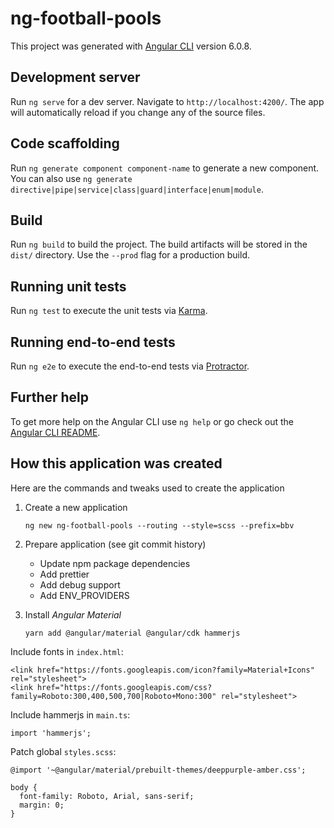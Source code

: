# ng-football-pools

This project was generated with [Angular CLI](https://github.com/angular/angular-cli) version 6.0.8.

## Development server

Run `ng serve` for a dev server. Navigate to `http://localhost:4200/`. The app will automatically reload if you change any of the source files.

## Code scaffolding

Run `ng generate component component-name` to generate a new component. You can also use `ng generate directive|pipe|service|class|guard|interface|enum|module`.

## Build

Run `ng build` to build the project. The build artifacts will be stored in the `dist/` directory. Use the `--prod` flag for a production build.

## Running unit tests

Run `ng test` to execute the unit tests via [Karma](https://karma-runner.github.io).

## Running end-to-end tests

Run `ng e2e` to execute the end-to-end tests via [Protractor](http://www.protractortest.org/).

## Further help

To get more help on the Angular CLI use `ng help` or go check out the [Angular CLI README](https://github.com/angular/angular-cli/blob/master/README.md).

## How this application was created

Here are the commands and tweaks used to create the application

1) Create a new application
    
    `ng new ng-football-pools --routing --style=scss --prefix=bbv`

2) Prepare application (see git commit history)
    - Update npm package dependencies
    - Add prettier
    - Add debug support
    - Add ENV_PROVIDERS

3) Install *Angular Material*

    `yarn add @angular/material @angular/cdk hammerjs`

  Include fonts in `index.html`:

    <link href="https://fonts.googleapis.com/icon?family=Material+Icons" rel="stylesheet">
    <link href="https://fonts.googleapis.com/css?family=Roboto:300,400,500,700|Roboto+Mono:300" rel="stylesheet">

  Include hammerjs in `main.ts`:

    import 'hammerjs';

  Patch global `styles.scss`:

    @import '~@angular/material/prebuilt-themes/deeppurple-amber.css';

    body { 
      font-family: Roboto, Arial, sans-serif;
      margin: 0;
    }
